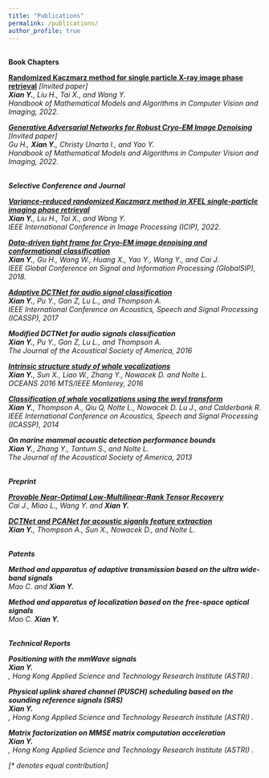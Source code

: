 ```yaml
---
title: "Publications"
permalink: /publications/
author_profile: true
---
```

<br>
<b> Book Chapters </b>

<b>[Randomized Kaczmarz method for single particle X-ray image phase retrieval](https://arxiv.org/pdf/2207.04736.pdf)</b>  <i>[Invited paper]<i> <br> 
<b>Xian Y.</b>, Liu H., Tai X., and Wang Y.<br>
<i>Handbook of Mathematical Models and Algorithms in Computer Vision and Imaging, 2022</i>.

<b>[Generative Adversarial Networks for Robust Cryo-EM Image Denoising](https://arxiv.org/pdf/2008.07307.pdf)</b> <i>[Invited paper]<i> <br> 
Gu H., <b>Xian Y.</b>, Christy Unarta I., and Yao Y.<br>
<i>Handbook of Mathematical Models and Algorithms in Computer Vision and Imaging, 2022</i>.

<br>
<b> Selective Conference and Journal </b>
  
<b> [Variance-reduced randomized Kaczmarz method in XFEL single-particle imaging phase retrieval](https://ieeexplore.ieee.org/document/9897750) </b> <br> 
<b> Xian Y.</b>, Liu H., Tai X., and Wang Y.<br>
<i> IEEE International Conference in Image Processing (ICIP), 2022</i>.
  
<b>[Data-driven tight frame for Cryo-EM image denoising and conformational classification](https://ieeexplore.ieee.org/abstract/document/8646614)</b> <br> 
<b> Xian Y.</b>, Gu H., Wang W., Huang X., Yao Y., Wang Y., and Cai J.<br>
<i> IEEE Global Conference on Signal and Information Processing (GlobalSIP), 2018</i>.

<b>[Adaptive DCTNet for audio signal classification](https://ieeexplore.ieee.org/abstract/document/7952907)</b> <br> 
<b>Xian Y.</b>,  Pu Y., Gan Z, Lu L., and Thompson A. <br>
<i> IEEE International Conference on Acoustics, Speech and Signal Processing (ICASSP), 2017 </i>
  
<b> Modified DCTNet for audio signals classification </b> <br> 
<b>Xian Y.</b>,  Pu Y., Gan Z, Lu L., and Thompson A. <br>
<i> The Journal of the Acoustical Society of America, 2016 </i> 
  
<b> [Intrinsic structure study of whale vocalizations](https://ieeexplore.ieee.org/abstract/document/7761101) </b> <br> 
<b>Xian Y.</b>,  Sun X., Liao W., Zhang Y., Nowacek D. and Nolte L. <br>
<i> OCEANS 2016 MTS/IEEE Monterey, 2016 </i> 
  
<b>[Classification of whale vocalizations using the weyl transform](https://ieeexplore.ieee.org/abstract/document/7178074)</b> <br> 
<b>Xian Y.</b>,  Thompson A., Qiu Q, Nolte L., Nowacek D. Lu J., and Calderbank R. <br>
<i> IEEE International Conference on Acoustics, Speech and Signal Processing (ICASSP), 2014 </i>  

<b> On marine mammal acoustic detection performance bounds </b> <br> 
<b> Xian Y.</b>,  Zhang Y., Tantum S., and Nolte L. <br>
<i> The Journal of the Acoustical Society of America, 2013 </i>   
    

<br>
<b> Preprint </b>
  
<b> [Provable Near-Optimal Low-Multilinear-Rank Tensor Recovery](https://arxiv.org/pdf/2007.08904.pdf) </b> <br> 
Cai J., Miao L., Wang Y. and <b> Xian Y.</b> <br>

<b> [DCTNet and PCANet for acoustic siganls feature extraction](https://arxiv.org/pdf/1605.01755.pdf) </b> <br> 
<b> Xian Y.</b>, Thompson A., Sun X., Nowacek D., and Nolte L. <br>  

<br>
<b> Patents </b>
  
<b> Method and apparatus of adaptive transmission based on the ultra wide-band signals </b> <br> 
Mao C. and <b> Xian Y.</b> <br>

<b> Method and apparatus of localization based on the free-space optical signals </b> <br> 
Mao C. <b> Xian Y.</b> <br>    
  
<br>
<b> Technical Reports </b>
  
<b> Positioning with the mmWave signals </b> <br> 
<b> Xian Y.</b> <br>, <i> Hong Kong Applied Science and Technology Research Institute (ASTRI)  </i>.

<b> Physical uplink shared channel (PUSCH) scheduling based on the sounding reference signals (SRS) </b> <br> 
<b> Xian Y.</b> <br>, <i> Hong Kong Applied Science and Technology Research Institute (ASTRI)  </i>.
  
  
<b> Matrix factorization on MMSE matrix computation acceleration </b> <br> 
<b> Xian Y.</b> <br>,   <i> Hong Kong Applied Science and Technology Research Institute (ASTRI)  </i> .
  

[\* denotes equal contribution]


